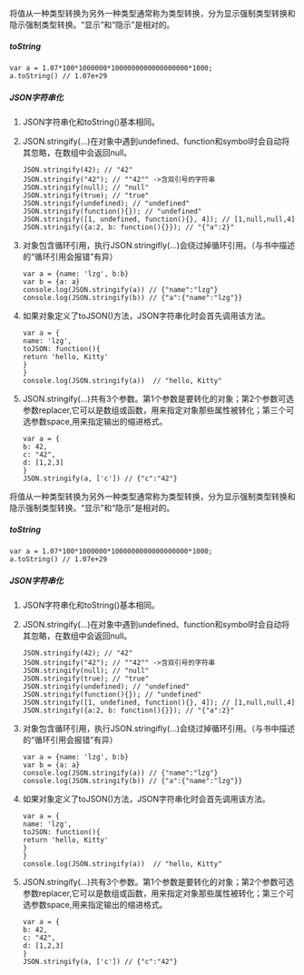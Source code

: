 将值从一种类型转换为另外一种类型通常称为类型转换，分为显示强制类型转换和隐示强制类型转换。“显示”和“隐示”是相对的。

 #####  toString
 
    var a = 1.07*100*1000000*1000000000000000000*1000;
    a.toString() // 1.07e+29


#####   JSON字符串化
1.  JSON字符串化和toString()基本相同。
2.  JSON.stringify(...)在对象中遇到undefined、function和symbol时会自动将其忽略，在数组中会返回null。

        JSON.stringify(42); // "42"
        JSON.stringify("42"); // ""42"" ->含双引号的字符串
        JSON.stringify(null); // "null"
        JSON.stringify(true); // "true"
        JSON.stringify(undefined); // "undefined"
        JSON.stringify(function(){}); // "undefined"
        JSON.stringify([1, undefined, function(){}, 4]); // [1,null,null,4]
        JSON.stringify({a:2, b: function(){}}); // "{"a":2}"


3.  对象包含循环引用，执行JSON.stringifly(...)会绕过掉循环引用。（与书中描述的“循环引用会报错”有异）

        var a = {name: 'lzg', b:b}
        var b = {a: a}
        console.log(JSON.stringify(a)) // {"name":"lzg"}
        console.log(JSON.stringify(b)) // {"a":{"name":"lzg"}}


4.  如果对象定义了toJSON()方法，JSON字符串化时会首先调用该方法。

        var a = {
        name: 'lzg',
        toJSON: function(){
        return 'hello, Kitty'
        }
        }
        console.log(JSON.stringify(a))  // "hello, Kitty"


5.  JSON.stringify(...)共有3个参数。第1个参数是要转化的对象；第2个参数可选参数replacer,它可以是数组或函数，用来指定对象那些属性被转化；第三个可选参数space,用来指定输出的缩进格式。

        var a = {
        b: 42,
        c: "42",
        d: [1,2,3]
        }
        JSON.stringify(a, ['c']) // {"c":"42"}
将值从一种类型转换为另外一种类型通常称为类型转换，分为显示强制类型转换和隐示强制类型转换。“显示”和“隐示”是相对的。

 #####  toString
 
    var a = 1.07*100*1000000*1000000000000000000*1000;
    a.toString() // 1.07e+29


#####   JSON字符串化
1.  JSON字符串化和toString()基本相同。
2.  JSON.stringify(...)在对象中遇到undefined、function和symbol时会自动将其忽略，在数组中会返回null。

        JSON.stringify(42); // "42"
        JSON.stringify("42"); // ""42"" ->含双引号的字符串
        JSON.stringify(null); // "null"
        JSON.stringify(true); // "true"
        JSON.stringify(undefined); // "undefined"
        JSON.stringify(function(){}); // "undefined"
        JSON.stringify([1, undefined, function(){}, 4]); // [1,null,null,4]
        JSON.stringify({a:2, b: function(){}}); // "{"a":2}"


3.  对象包含循环引用，执行JSON.stringifly(...)会绕过掉循环引用。（与书中描述的“循环引用会报错”有异）

        var a = {name: 'lzg', b:b}
        var b = {a: a}
        console.log(JSON.stringify(a)) // {"name":"lzg"}
        console.log(JSON.stringify(b)) // {"a":{"name":"lzg"}}


4.  如果对象定义了toJSON()方法，JSON字符串化时会首先调用该方法。

        var a = {
        name: 'lzg',
        toJSON: function(){
        return 'hello, Kitty'
        }
        }
        console.log(JSON.stringify(a))  // "hello, Kitty"


5.  JSON.stringify(...)共有3个参数。第1个参数是要转化的对象；第2个参数可选参数replacer,它可以是数组或函数，用来指定对象那些属性被转化；第三个可选参数space,用来指定输出的缩进格式。

        var a = {
        b: 42,
        c: "42",
        d: [1,2,3]
        }
        JSON.stringify(a, ['c']) // {"c":"42"}
